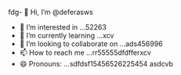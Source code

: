 fdg- 👋 Hi, I’m @deferasws
- 👀 I’m interested in ...52263
- 🌱 I’m currently learning ...xcv
- 💞️ I’m looking to collaborate on ...ads456996
- 📫 How to reach me ...rr55555dfdfferxcv
- 😄 Pronouns: ...sdfdsf15456526225454
asdcvb
<!---5445sdf455dhf5445
deferasws/deferasws is a ✨ special ✨ repository because its `README.md` (this file) appears on your GitHub profile.475g
ytrte
